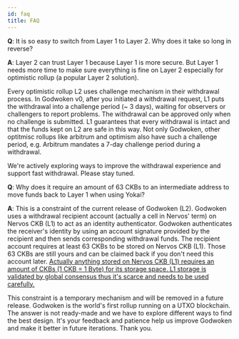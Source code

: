 ```yaml
---
id: faq
title: FAQ
---
```


**Q**: It is so easy to switch from Layer 1 to Layer 2. Why does it take so long in reverse?

**A**: Layer 2 can trust Layer 1 because Layer 1 is more secure. But Layer 1 needs more time to make sure everything is fine on Layer 2 especially for optimistic rollup (a popular Layer 2 solution). 

Every optimistic rollup L2 uses challenge mechanism in their withdrawal process. In Godwoken v0, after you initiated a withdrawal request, L1 puts the withdrawal into a challenge period (~ 3 days), waiting for observers or challengers to report problems. The withdrawal can be approved only when no challenge is submitted. L1 guarantees that every withdrawal is intact and that the funds kept on L2 are safe in this way. Not only Godwoken, other optitmisc rollups like arbitrum and optimism also have such a challenge period, e.g. Arbitrum mandates a 7-day challenge period during a withdrawal.

We're actively exploring ways to improve the withdrawal experience and support fast withdrawal. Please stay tuned.

**Q**: Why does it require an amount of 63 CKBs to an intermediate address to move funds back to Layer 1 when using Yokai? 

**A**: This is a constraint of the current release of Godwoken (L2). Godwoken uses a withdrawal recipient account (actually a cell in Nervos' term) on Nervos CKB (L1) to act as an identity authenticator. Godwoken authenticates the receiver's identity by using an account signature provided by the recipient and then sends corresponding withdrawal funds. The recipient account requires at least 63 CKBs to be stored on Nervos CKB (L1). Those 63 CKBs are still yours and can be claimed back if you don't need this account later. [Actually anything stored on Nervos CKB (L1) requires an amount of CKBs (1 CKB = 1 Byte) for its storage space. L1 storage is validated by global consensus thus it's scarce and needs to be used carefully.](https://docs.nervos.org/docs/basics/concepts/economics)

This constraint is a temporary mechanism and will be removed in a future release. Godwoken is the world's first rollup running on a UTXO blockchain. The answer is not ready-made and we have to explore different ways to find the best design. It's your feedback and patience help us improve Godwoken and make it better in future iterations. Thank you.
